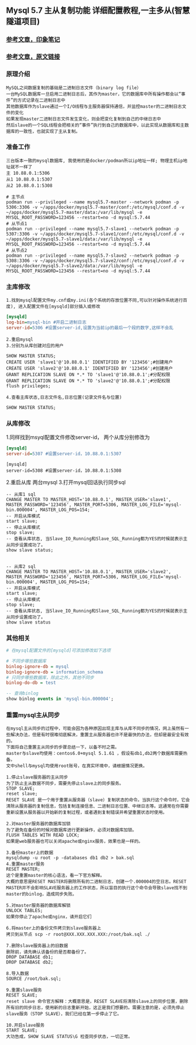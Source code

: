 ## Mysql 5.7 主从复制功能 详细配置教程,一主多从(智慧隧道项目)

### [参考文章，印象笔记](https://app.yinxiang.com/shard/s71/nl/16932163/5dedf204-769b-4d9d-87a5-1b2c1be5202b?title=Mysql%205.7%20%E4%B8%BB%E4%BB%8E%E5%A4%8D%E5%88%B6%E5%8A%9F%E8%83%BD%20%E8%AF%A6%E7%BB%86%E9%85%8D%E7%BD%AE%E6%95%99%E7%A8%8B_mysql5.7%E4%B8%BB%E4%BB%8E%E5%A4%8D%E5%88%B6%E8%AF%A6%E7%BB%86%E6%AD%A5%E9%AA%A4-CSDN%E5%8D%9A%E5%AE%A2)
### [参考文章，原文链接](https://blog.csdn.net/weixin_40461281/article/details/90711714)

### 原理介绍
    MySQL之间数据复制的基础是二进制日志文件（binary log file）
    一台MySQL数据库一旦启用二进制日志后，其作为master，它的数据库中所有操作都会以“事件”的方式记录在二进制日志中
    其他数据库作为slave通过一个I/O线程与主服务器保持通信，并监控master的二进制日志文件的变化
    如果发现master二进制日志文件发生变化，则会把变化复制到自己的中继日志中
    然后slave的一个SQL线程会把相关的“事件”执行到自己的数据库中，以此实现从数据库和主数据库的一致性，也就实现了主从复制。
### 准备工作
    三台版本一致的mysql数据库, 我使用的是docker/podman所以ip地址一样; 物理主机ip地址就不一样了
    主 10.88.0.1:5306
    从1 10.88.0.1:5307
    从2 10.88.0.1:5308
```shell
# 主节点
podman run --privileged --name mysql5.7-master --network podman -p 5306:3306 -v ~/apps/docker/mysql5.7-master/conf:/etc/mysql/conf.d -v ~/apps/docker/mysql5.7-master/data:/var/lib/mysql -e MYSQL_ROOT_PASSWORD=123456 --restart=no -d mysql:5.7.44
# 从节点1
podman run --privileged --name mysql5.7-slave1 --network podman -p 5307:3306 -v ~/apps/docker/mysql5.7-slave1/conf:/etc/mysql/conf.d -v ~/apps/docker/mysql5.7-slave1/data:/var/lib/mysql -e MYSQL_ROOT_PASSWORD=123456 --restart=no -d mysql:5.7.44
# 从节点2
podman run --privileged --name mysql5.7-slave2 --network podman -p 5308:3306 -v ~/apps/docker/mysql5.7-slave2/conf:/etc/mysql/conf.d -v ~/apps/docker/mysql5.7-slave2/data:/var/lib/mysql -e MYSQL_ROOT_PASSWORD=123456 --restart=no -d mysql:5.7.44
```
### 主库修改
    1.找到mysql配置文件my.cnf或my.ini(各个系统的存放位置不同,可以针对操作系统进行百度), 进入配置文件在[mysqld]部分插入或修改
```ini
[mysqld]
log-bin=mysql-bin #开启二进制日志
server-id=5306 #设置server-id,设置为当前ip的最后一个段的数字,这样不会乱
```
    2.重启mysql
    3.分别为从库创建对应的用户
```mysql
SHOW MASTER STATUS;
CREATE USER 'slave1'@'10.88.0.1' IDENTIFIED BY '123456';#创建用户
CREATE USER 'slave2'@'10.88.0.1' IDENTIFIED BY '123456';#创建用户
GRANT REPLICATION SLAVE ON *.* TO 'slave1'@'10.88.0.1';#分配权限
GRANT REPLICATION SLAVE ON *.* TO 'slave2'@'10.88.0.1';#分配权限
flush privileges;
```
    4.查看主库状态,日志文件名,日志位置(记录文件名与位置)
```mysql
SHOW MASTER STATUS;
```
### 从库修改
1.同样找到msyql配置文件修改server-id， 两个从库分别修改为
```ini
[mysqld]
server-id=5307 #设置server-id，10.88.0.1:5307
```
```
[mysqld]
server-id=5308 #设置server-id，10.88.0.1:5308
```
2.重启从库 两台mysql
3.打开mysql回话执行同步sql
```mysql
-- 从库1 sql
CHANGE MASTER TO MASTER_HOST='10.88.0.1', MASTER_USER='slave1', MASTER_PASSWORD='123456', MASTER_PORT=5306, MASTER_LOG_FILE='mysql-bin.000004', MASTER_LOG_POS=154;
-- 开启从库模式
start slave;
-- 停止从库模式
stop slave;    
-- 查看从库状态, 当Slave_IO_Running和Slave_SQL_Running都为YES的时候就表示主从同步设置成功了。
show slave status;

    
-- 从库2 sql
CHANGE MASTER TO MASTER_HOST='10.88.0.1', MASTER_USER='slave2', MASTER_PASSWORD='123456', MASTER_PORT=5306, MASTER_LOG_FILE='mysql-bin.000004', MASTER_LOG_POS=154;
-- 开启从库模式
start slave;
-- 停止从库模式
stop slave;    
-- 查看从库状态, 当Slave_IO_Running和Slave_SQL_Running都为YES的时候就表示主从同步设置成功了。
show slave status
```

### 其他相关 
```ini
# 在mysql配置文件的[mysqld]可添加修改如下选项

# 不同步哪些数据库  
binlog-ignore-db = mysql  
binlog-ignore-db = information_schema   
# 只同步哪些数据库，除此之外，其他不同步  
binlog-do-db = test
```

```sql
-- 查询binlog
show binlog events in 'mysql-bin.000004';
```

### 重置mysql主从同步

    在mysql主从同步的过程中，可能会因为各种原因出现主库与从库不同步的情况，网上虽然有一些解决办法，但是有时很难彻底解决，重置主从服务器也许不是最快的办法，但却是最安全有效的。
    下面将自己重置主从同步的步骤总结一下，以备不时之需。
    master与slave均使用：centos6.0+mysql 5.1.61 ，假设有db1,db2两个数据库需要热备。
    文中shell与mysql均使用root账号，在真实环境中，请根据情况更换。

    1.停止slave服务器的主从同步
    为了防止主从数据不同步，需要先停止slave上的同步服务。
    STOP SLAVE;
    reset slave;
    RESET SLAVE 是一个用于重置从服务器（slave）复制状态的命令。当执行这个命令时，它会清除从服务器的复制信息，包括复制连接信息、二进制日志位置、中继日志等。这通常在你需要重新设置从服务器以开始新的复制过程，或者遇到复制错误并希望重置状态时使用。

    2.对master服务器的数据库加锁
    为了避免在备份的时候对数据库进行更新操作，必须对数据库加锁。
    FLUSH TABLES WITH READ LOCK;
    如果是web服务器也可以关闭apache或nginx服务，效果也是一样的。

    3.备份master上的数据
    mysqldump -u root -p -databases db1 db2 > bak.sql
    4.重置master服务
    RESET MASTER;
    这个是重置master的核心语法，看一下官方解释。
    大概的意思是RESET MASTER将删除所有的二进制日志，创建一个.000004的空日志。RESET MASTER并不会影响SLAVE服务器上的工作状态，所以盲目的执行这个命令会导致slave找不到master的binlog，造成同步失败。

    5.对master服务器的数据库解锁
    UNLOCK TABLES;
    如果你停止了apache或nginx，请开启它们

    6.将master上的备份文件拷贝到slave服务器上
    拷贝到从节点 scp -r root@XXX.XXX.XXX.XXX:/root/bak.sql ./

    7.删除slave服务器上的旧数据
    删除前，请先确认该备份的是否都备份了。
    DROP DATABASE db1;
    DROP DATABASE db2;

    8.导入数据
    SOURCE /root/bak.sql;

    9.重置slave服务
    RESET SLAVE;
    reset slave 命令官方解释：大概意思是，RESET SLAVE将清除slave上的同步位置，删除所有旧的同步日志，使用新的日志重新开始，这正是我们想要的。需要注意的是，必须先停止slave服务（STOP SLAVE），我们已经在第一步停止了它。
 
    10.开启slave服务
    START SLAVE;
    大功告成，SHOW SLAVE STATUS\G 检查同步状态，一切正常。
